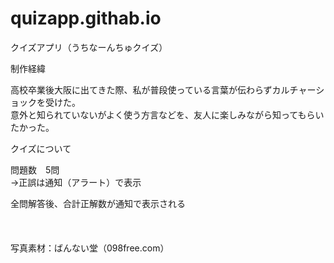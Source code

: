 # quizapp.githab.io

クイズアプリ（うちなーんちゅクイズ）<br>


制作経緯<br>

高校卒業後大阪に出てきた際、私が普段使っている言葉が伝わらずカルチャーショックを受けた。<br>
意外と知られていないがよく使う方言などを、友人に楽しみながら知ってもらいたかった。


クイズについて<br>

問題数　5問<br>
→正誤は通知（アラート）で表示

全問解答後、合計正解数が通知で表示される<br>
<br>
<br>
<br>
写真素材：ばんない堂（098free.com）
